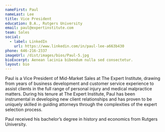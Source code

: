 ```yaml
---
nameFirst: Paul
nameLast: Lee
title: Vice President
education: B.A., Rutgers University
email: paul@expertinstitute.com
team: Sales
social:
  - label: LinkedIn
    url: https://www.linkedin.com/in/paul-lee-a663b430
phone: 646-216-2337
imageUrl: /dist/images/bios/Paul-5.jpg
bioExcerpt: Aenean lacinia bibendum nulla sed consectetur.
layout: bio
---
```


<p>Paul is a Vice President of Mid-Market Sales at The Expert Institute, drawing from years of business development and customer service experience to assist clients in the full range of personal injury and medical malpractice matters. During his tenure at The Expert Institute, Paul has been instrumental in developing new client relationships and has proven to be uniquely skilled in guiding attorneys through the complexities of the expert selection process.</p>

<p>Paul received his bachelor’s degree in history and economics from Rutgers University.</p>